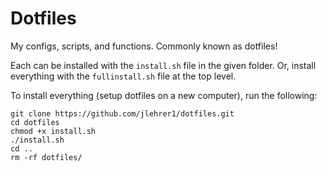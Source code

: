 # Dotfiles
My configs, scripts, and functions. Commonly known as dotfiles!

Each can be installed with the `install.sh` file in the given folder. Or, install everything with the `fullinstall.sh` file at the top level. 

To install everything (setup dotfiles on a new computer), run the following:

```
git clone https://github.com/jlehrer1/dotfiles.git
cd dotfiles
chmod +x install.sh
./install.sh
cd ..
rm -rf dotfiles/
``` 

